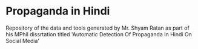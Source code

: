 # Propaganda in Hindi
Repository of the data and tools generated by Mr. Shyam Ratan as part of his MPhil dissrtation titled 'Automatic Detection Of Propaganda In Hindi On Social Media'
